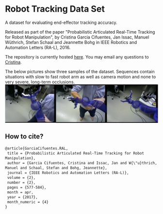 # Robot Tracking Data Set
A dataset for evaluating end-effector tracking accuracy.

Released as part of the paper "Probabilistic Articulated Real-Time Tracking for Robot Manipulation", 
by Cristina Garcia Cifuentes, Jan Issac, Manuel Wüthrich, Stefan Schaal and Jeannette Bohg in IEEE Robotics and Automation Letters (RA-L), 2016.

The repository is currently hosted [here](https://git-amd.tuebingen.mpg.de/open-source/hand_tracking_dataset/wikis/home).
You may email any questions to [Cristina](https://am.is.tuebingen.mpg.de/person/ccifuentes).

The below pictures show three samples of the dataset. Sequences contain situations with slow to fast robot arm as well as camera motion and none to very severe, long-term occlusions. 
![](ArmTrackingDataSetSample.png?raw=true)

## How to cite?
```
@article{GarciaCifuentes.RAL,
 title = {Probabilistic Articulated Real-Time Tracking for Robot Manipulation},
 author = {Garcia Cifuentes, Cristina and Issac, Jan and W{\"u}thrich, Manuel and Schaal, Stefan and Bohg, Jeannette},
 journal = {IEEE Robotics and Automation Letters (RA-L)},
 volume = {2},
 number = {2},
 pages = {577-584},
 month = apr,
 year = {2017},
 month_numeric = {4}
}
```
